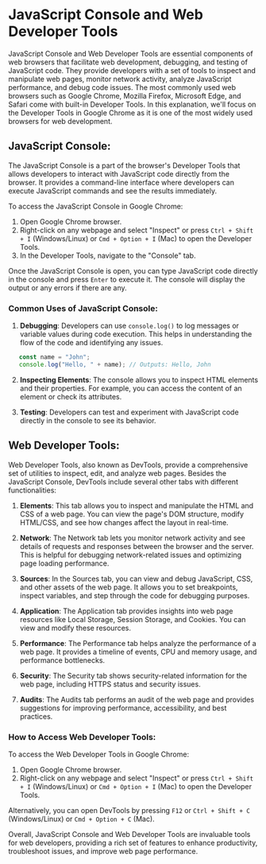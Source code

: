 # JavaScript Console and Web Developer Tools
JavaScript Console and Web Developer Tools are essential components of web browsers that facilitate web development, debugging, and testing of JavaScript code. They provide developers with a set of tools to inspect and manipulate web pages, monitor network activity, analyze JavaScript performance, and debug code issues. The most commonly used web browsers such as Google Chrome, Mozilla Firefox, Microsoft Edge, and Safari come with built-in Developer Tools. In this explanation, we'll focus on the Developer Tools in Google Chrome as it is one of the most widely used browsers for web development.

## JavaScript Console:

The JavaScript Console is a part of the browser's Developer Tools that allows developers to interact with JavaScript code directly from the browser. It provides a command-line interface where developers can execute JavaScript commands and see the results immediately.

To access the JavaScript Console in Google Chrome:

1. Open Google Chrome browser.
2. Right-click on any webpage and select "Inspect" or press `Ctrl + Shift + I` (Windows/Linux) or `Cmd + Option + I` (Mac) to open the Developer Tools.
3. In the Developer Tools, navigate to the "Console" tab.

Once the JavaScript Console is open, you can type JavaScript code directly in the console and press `Enter` to execute it. The console will display the output or any errors if there are any.

### Common Uses of JavaScript Console:

1. **Debugging**: Developers can use `console.log()` to log messages or variable values during code execution. This helps in understanding the flow of the code and identifying any issues.


```javascript
   const name = "John";
   console.log("Hello, " + name); // Outputs: Hello, John
```

2. **Inspecting Elements**: The console allows you to inspect HTML elements and their properties. For example, you can access the content of an element or check its attributes.

3. **Testing**: Developers can test and experiment with JavaScript code directly in the console to see its behavior.

## Web Developer Tools:

Web Developer Tools, also known as DevTools, provide a comprehensive set of utilities to inspect, edit, and analyze web pages. Besides the JavaScript Console, DevTools include several other tabs with different functionalities:

1. **Elements**: This tab allows you to inspect and manipulate the HTML and CSS of a web page. You can view the page's DOM structure, modify HTML/CSS, and see how changes affect the layout in real-time.

2. **Network**: The Network tab lets you monitor network activity and see details of requests and responses between the browser and the server. This is helpful for debugging network-related issues and optimizing page loading performance.

3. **Sources**: In the Sources tab, you can view and debug JavaScript, CSS, and other assets of the web page. It allows you to set breakpoints, inspect variables, and step through the code for debugging purposes.

4. **Application**: The Application tab provides insights into web page resources like Local Storage, Session Storage, and Cookies. You can view and modify these resources.

5. **Performance**: The Performance tab helps analyze the performance of a web page. It provides a timeline of events, CPU and memory usage, and performance bottlenecks.

6. **Security**: The Security tab shows security-related information for the web page, including HTTPS status and security issues.

7. **Audits**: The Audits tab performs an audit of the web page and provides suggestions for improving performance, accessibility, and best practices.

### How to Access Web Developer Tools:

To access the Web Developer Tools in Google Chrome:

1. Open Google Chrome browser.
2. Right-click on any webpage and select "Inspect" or press `Ctrl + Shift + I` (Windows/Linux) or `Cmd + Option + I` (Mac) to open the Developer Tools.

Alternatively, you can open DevTools by pressing `F12` or `Ctrl + Shift + C` (Windows/Linux) or `Cmd + Option + C` (Mac).

Overall, JavaScript Console and Web Developer Tools are invaluable tools for web developers, providing a rich set of features to enhance productivity, troubleshoot issues, and improve web page performance.